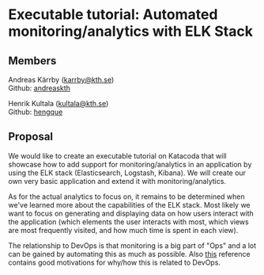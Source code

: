 # Executable tutorial: Automated monitoring/analytics with ELK Stack

## Members

Andreas Kärrby (karrby@kth.se)  
Github: [andreaskth](https://github.com/andreaskth)

Henrik Kultala (kultala@kth.se)  
Github: [hengque](https://github.com/hengque)

## Proposal

We would like to create an executable tutorial on Katacoda that will showcase how to add support for monitoring/analytics in an application by using the ELK stack (Elasticsearch, Logstash, Kibana). We will create our own very basic application and extend it with monitoring/analytics.

As for the actual analytics to focus on, it remains to be determined when we've learned more about the capabilities of the ELK stack. Most likely we want to focus on generating and displaying data on how users interact with the application (which elements the user interacts with most, which views are most frequently visited, and how much time is spent in each view).

The relationship to DevOps is that monitoring is a big part of "Ops" and a lot can be gained by automating this as much as possible. Also [this](https://www.atlassian.com/devops/devops-tools/devops-monitoring?) reference contains good motivations for why/how this is related to DevOps.
